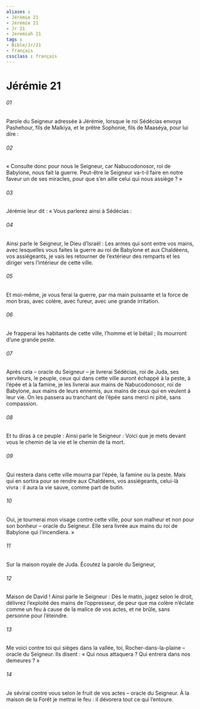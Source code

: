 ```yaml
---
aliases : 
- Jérémie 21
- Jérémie 21
- Jr 21
- Jeremiah 21
tags : 
- Bible/Jr/21
- français
cssclass : français
---
```


# Jérémie 21

###### 01
Parole du Seigneur adressée à Jérémie, lorsque le roi Sédécias envoya Pashehour, fils de Malkiya, et le prêtre Sophonie, fils de Maaséya, pour lui dire :
###### 02
« Consulte donc pour nous le Seigneur, car Nabucodonosor, roi de Babylone, nous fait la guerre. Peut-être le Seigneur va-t-il faire en notre faveur un de ses miracles, pour que s’en aille celui qui nous assiège ? »
###### 03
Jérémie leur dit : « Vous parlerez ainsi à Sédécias :
###### 04
Ainsi parle le Seigneur, le Dieu d’Israël : Les armes qui sont entre vos mains, avec lesquelles vous faites la guerre au roi de Babylone et aux Chaldéens, vos assiégeants, je vais les retourner de l’extérieur des remparts et les diriger vers l’intérieur de cette ville.
###### 05
Et moi-même, je vous ferai la guerre, par ma main puissante et la force de mon bras, avec colère, avec fureur, avec une grande irritation.
###### 06
Je frapperai les habitants de cette ville, l’homme et le bétail ; ils mourront d’une grande peste.
###### 07
Après cela – oracle du Seigneur – je livrerai Sédécias, roi de Juda, ses serviteurs, le peuple, ceux qui dans cette ville auront échappé à la peste, à l’épée et à la famine, je les livrerai aux mains de Nabucodonosor, roi de Babylone, aux mains de leurs ennemis, aux mains de ceux qui en veulent à leur vie. On les passera au tranchant de l’épée sans merci ni pitié, sans compassion.
###### 08
Et tu diras à ce peuple : Ainsi parle le Seigneur : Voici que je mets devant vous le chemin de la vie et le chemin de la mort.
###### 09
Qui restera dans cette ville mourra par l’épée, la famine ou la peste. Mais qui en sortira pour se rendre aux Chaldéens, vos assiégeants, celui-là vivra : il aura la vie sauve, comme part de butin.
###### 10
Oui, je tournerai mon visage contre cette ville, pour son malheur et non pour son bonheur – oracle du Seigneur. Elle sera livrée aux mains du roi de Babylone qui l’incendiera. »
###### 11
Sur la maison royale de Juda.
Écoutez la parole du Seigneur,
###### 12
Maison de David !
Ainsi parle le Seigneur :
Dès le matin, jugez selon le droit,
délivrez l’exploité des mains de l’oppresseur,
de peur que ma colère n’éclate comme un feu
à cause de la malice de vos actes,
et ne brûle, sans personne pour l’éteindre.
###### 13
Me voici contre toi qui sièges dans la vallée,
toi, Rocher-dans-la-plaine – oracle du Seigneur.
Ils disent : « Qui nous attaquera ?
Qui entrera dans nos demeures ? »
###### 14
Je sévirai contre vous selon le fruit de vos actes
– oracle du Seigneur.
À la maison de la Forêt je mettrai le feu :
il dévorera tout ce qui l’entoure.
